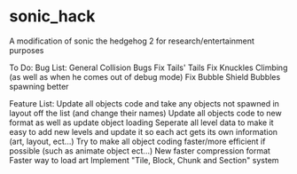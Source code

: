 # sonic_hack
A modification of sonic the hedgehog 2 for research/entertainment purposes

To Do:
Bug List:
General Collision Bugs
Fix Tails' Tails
Fix Knuckles Climbing (as well as when he comes out of debug mode)
Fix Bubble Shield
Bubbles spawning better

Feature List:
Update all objects code and take any objects not spawned in layout off the list (and change their names)
Update all objects code to new format as well as update object loading
Seperate all level data to make it easy to add new levels and update it so each act gets its own information (art, layout, ect...)
Try to make all object coding faster/more efficient if possible (such as animate object ect...)
New faster compression format
Faster way to load art
Implement "Tile, Block, Chunk and Section" system
